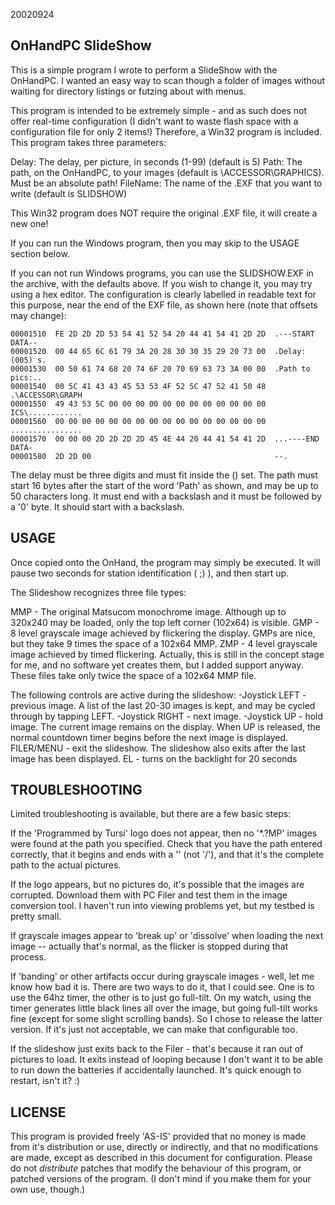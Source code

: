 20020924

OnHandPC SlideShow
------------------

This is a simple program I wrote to perform a SlideShow with the OnHandPC.
I wanted an easy way to scan though a folder of images without waiting
for directory listings or futzing about with menus.

This program is intended to be extremely simple - and as such does not
offer real-time configuration (I didn't want to waste flash space with
a configuration file for only 2 items!) Therefore, a Win32 program is
included. This program takes three parameters:

Delay: The delay, per picture, in seconds (1-99) (default is 5)
Path: The path, on the OnHandPC, to your images 
      (default is \ACCESSOR\GRAPHICS\). Must be an absolute path!
FileName: The name of the .EXF that you want to write 
      (default is SLIDSHOW)

This Win32 program does NOT require the original .EXF file, it
will create a new one!

If you can run the Windows program, then you may skip to the USAGE
section below.

If you can not run Windows programs, you can use the SLIDSHOW.EXF
in the archive, with the defaults above. If you wish to change it,
you may try using a hex editor. The configuration is clearly 
labelled in readable text for this purpose, near the end of the
EXF file, as shown here (note that offsets may change):

```
00001510  FE 2D 2D 2D 53 54 41 52 54 20 44 41 54 41 2D 2D  .---START DATA--
00001520  00 44 65 6C 61 79 3A 20 28 30 30 35 29 20 73 00  .Delay: (005) s.
00001530  00 50 61 74 68 20 74 6F 20 70 69 63 73 3A 00 00  .Path to pics:..
00001540  00 5C 41 43 43 45 53 53 4F 52 5C 47 52 41 50 48  .\ACCESSOR\GRAPH
00001550  49 43 53 5C 00 00 00 00 00 00 00 00 00 00 00 00  ICS\............
00001560  00 00 00 00 00 00 00 00 00 00 00 00 00 00 00 00  ................
00001570  00 00 00 2D 2D 2D 2D 45 4E 44 20 44 41 54 41 2D  ...----END DATA-
00001580  2D 2D 00                                         --.
```
The delay must be three digits and must fit inside the () set.
The path must start 16 bytes after the start of the word 'Path' as shown,
and may be up to 50 characters long. It must end with a backslash and it
must be followed by a '0' byte. It should start with a backslash.

USAGE
-----
Once copied onto the OnHand, the program may simply be executed. It will
pause two seconds for station identification ( ;) ), and then start up.

The Slideshow recognizes three file types:

MMP - The original Matsucom monochrome image. Although up to 320x240 may
be loaded, only the top left corner (102x64) is visible.
GMP - 8 level grayscale image achieved by flickering the display. GMPs
are nice, but they take 9 times the space of a 102x64 MMP.
ZMP - 4 level grayscale image achieved by timed flickering. Actually,
this is still in the concept stage for me, and no software yet creates them,
but I added support anyway. These files take only twice the space of a 
102x64 MMP file.

The following controls are active during the slideshow:
-Joystick LEFT - previous image. A list of the last 20-30 images is kept,
and may be cycled through by tapping LEFT.
-Joystick RIGHT - next image.
-Joystick UP - hold image. The current image remains on the display. When
UP is released, the normal countdown timer begins before the next image is
displayed.
FILER/MENU - exit the slideshow. The slideshow also exits after the last
image has been displayed.
EL - turns on the backlight for 20 seconds

TROUBLESHOOTING
---------------
Limited troubleshooting is available, but there are a few basic steps:

If the 'Programmed by Tursi' logo does not appear, then no '*.?MP'
images were found at the path you specified. Check that you have the
path entered correctly, that it begins and ends with a '\' (not '/'),
and that it's the complete path to the actual pictures.

If the logo appears, but no pictures do, it's possible that the images
are corrupted. Download them with PC Filer and test them in the image
conversion tool. I haven't run into viewing problems yet, but my
testbed is pretty small.

If grayscale images appear to 'break up' or 'dissolve' when loading the
next image -- actually that's normal, as the flicker is stopped during
that process.

If 'banding' or other artifacts occur during grayscale images - well,
let me know how bad it is. There are two ways to do it, that I could
see. One is to use the 64hz timer, the other is to just go full-tilt.
On my watch, using the timer generates little black lines all over
the image, but going full-tilt works fine (except for some slight
scrolling bands). So I chose to release the latter version. If
it's just not acceptable, we can make that configurable too.

If the slideshow just exits back to the Filer - that's because it
ran out of pictures to load. It exits instead of looping because
I don't want it to be able to run down the batteries if accidentally
launched. It's quick enough to restart, isn't it? :)

LICENSE
-------
This program is provided freely 'AS-IS' provided that no money is
made from it's distribution or use, directly or indirectly, and that
no modifications are made, except as described in this document for
configuration. Please do not *distribute* patches that modify the
behaviour of this program, or patched versions of the program. 
(I don't mind if you make them for your own use, though.)
